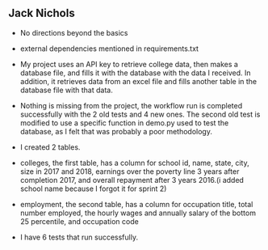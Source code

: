 **Jack Nichols**
--
- No directions beyond the basics
- external dependencies mentioned in requirements.txt
- My project uses an API key to retrieve college data, then makes a database file, and fills it with the database with the data I received.
In addition, it retrieves data from an excel file and fills another table in the database file with that data.
- Nothing is missing from the project, the workflow run is completed successfully with the 2 old tests and 4 new ones. The second old test is modified
to use a specific function in demo.py used to test the database, as I felt that was probably a poor methodology.

- I created 2 tables. 
- colleges, the first table, has a column for school id, name, state, city, size in 2017 and 2018, earnings over the poverty line 3 years after completion 2017, and overall repayment after 3 years 2016.(i added school name because I forgot it for sprint 2)
- employment, the second table, has a column for occupation title, total number employed, the hourly wages and annually salary of the bottom 25 percentile, and occupation code
- I have 6 tests that run successfully. 
